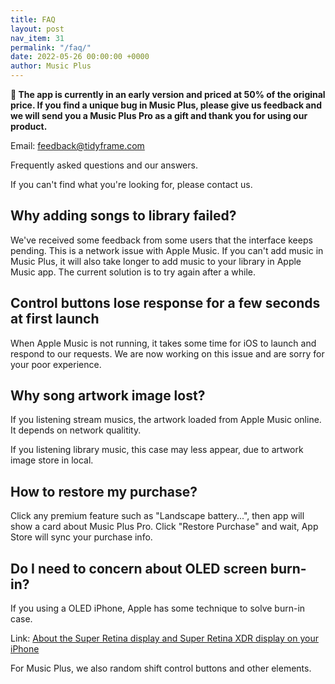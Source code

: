 ```yaml
---
title: FAQ
layout: post
nav_item: 31
permalink: "/faq/"
date: 2022-05-26 00:00:00 +0000
author: Music Plus
---
```


**🎁 The app is currently in an early version and priced at 50% of the original price. If you find a unique bug in Music Plus, please give us feedback and we will send you a Music Plus Pro as a gift and thank you for using our product.**

Email: [feedback@tidyframe.com](mailto:feedback@tidyframe.com)

Frequently asked questions and our answers.

If you can't find what you're looking for, please contact us.

## Why adding songs to library failed?

We've received some feedback from some users that the interface keeps pending. This is a network issue with Apple Music. If you can't add music in Music Plus, it will also take longer to add music to your library in Apple Music app. The current solution is to try again after a while.

## Control buttons lose response for a few seconds at first launch

When Apple Music is not running, it takes some time for iOS to launch and respond to our requests. We are now working on this issue and are sorry for your poor experience.

## Why song artwork image lost?

If you listening stream musics, the artwork loaded from Apple Music online. It depends on network qualitity.

If you listening library music, this case may less appear, due to artwork image store in local.

## How to restore my purchase?

Click any premium feature such as "Landscape battery...", then app will show a card about Music Plus Pro. Click "Restore Purchase" and wait, App Store will sync your purchase info.

## Do I need to concern about OLED screen burn-in?

If you using a OLED iPhone, Apple has some technique to solve burn-in case.

Link: [About the Super Retina display and Super Retina XDR display on your iPhone](https://support.apple.com/en-us/HT208191)

For Music Plus, we also random shift control buttons and other elements.
